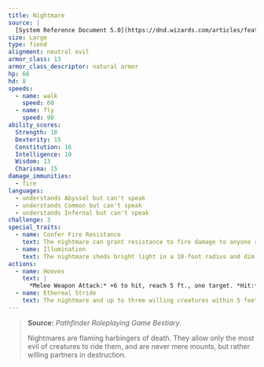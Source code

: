 ```yaml
---
title: Nightmare
source: |
  [System Reference Document 5.0](https://dnd.wizards.com/articles/features/systems-reference-document-srd)
size: Large
type: fiend
alignment: neutral evil
armor_class: 13
armor_class_descriptor: natural armor
hp: 68
hd: 8
speeds:
  - name: walk
    speed: 60
  - name: fly
    speed: 90
ability_scores:
  Strength: 18
  Dexterity: 15
  Constitution: 16
  Intelligence: 10
  Wisdom: 13
  Charisma: 15
damage_immunities:
  - fire
languages:
  - understands Abyssal but can't speak
  - understands Common but can't speak
  - understands Infernal but can't speak
challenge: 3
special_traits:
  - name: Confer Fire Resistance
    text: The nightmare can grant resistance to fire damage to anyone riding it.
  - name: Illumination
    text: The nightmare sheds bright light in a 10-foot radius and dim light for an additional 10 feet.
actions:
  - name: Hooves
    text: |
      *Melee Weapon Attack:* +6 to hit, reach 5 ft., one target. *Hit:* 13 (2d8 + 4) bludgeoning damage plus  7 (2d6) fire damage.
  - name: Ethereal Stride
    text: The nightmare and up to three willing creatures within 5 feet of it magically enter the  Ethereal Plane from the Material Plane, or vice versa.
---
```


> **Source:** *Pathfinder Roleplaying Game Bestiary*.
>
> Nightmares are flaming harbingers of death. They allow only the most evil of creatures to ride them, and are never mere mounts, but rather willing partners in destruction.

